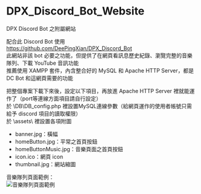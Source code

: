 # DPX_Discord_Bot_Website
 DPX Discord Bot 之附屬網站

配合此 Discord Bot 使用<br>
https://github.com/DeePingXian/DPX_Discord_Bot<br>
此網站非該 bot 必要之功能，但提供了在網頁看訊息歷史紀錄、瀏覽完整的音樂隊列、下載 YouTube 音訊功能<br>
推薦使用 XAMPP 套件，內含整合好的 MySQL 和 Apache HTTP Server，都是 DC Bot 和這網頁需要的功能<br>

把整個專案下載下來後，設定以下項目，再放進 Apache HTTP Server 裡就能運作了（port等連線方面項目請自行設定）<br>
於 \DB\DB_config.php 裡設置MySQL連線參數（給網頁運作的使用者帳號只需給予 discord 項目的讀取權限）<br>
於 \assets\ 裡設置各項附圖<br>
- banner.jpg：橫幅
- homeButton.jpg：平常之首頁按鈕
- homeButtonMusic.jpg：音樂頁面之首頁按鈕
- icon.ico：網頁 icon
- thumbnail.jpg：網站縮圖

音樂隊列頁面範例：<br>
![音樂隊列頁面範例](https://i.imgur.com/G8Kr1RY.jpg)